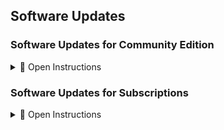 <p id=“software_update”></p>

## Software Updates

### Software Updates for Community Edition

<details>

<summary>📂 Open Instructions</summary>
<br>

This section outlines the process of installing regular software updates for the Diskover Community Edition.
<br><br>
🚧 We're hard at work preparing these instructions. Thanks for your patience!

<br>
</details>

### Software Updates for Subscriptions

<details>

<summary>📂 Open Instructions</summary>
<br>

This section outlines the process of installing regular software updates for the Diskover annual subscriptions.
<br><br>
🚧 We're hard at work preparing these instructions. Thanks for your patience!

<br>
</details>
